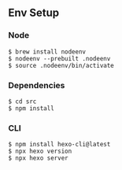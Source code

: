 ## Env Setup

### Node
```
$ brew install nodeenv
$ nodeenv --prebuilt .nodeenv
$ source .nodeenv/bin/activate
```

### Dependencies

```
$ cd src
$ npm install
```

### CLI

```
$ npm install hexo-cli@latest
$ npx hexo version
$ npx hexo server
```
